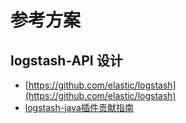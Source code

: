 # 参考方案
## logstash-API 设计
- [https://github.com/elastic/logstash](https://github.com/elastic/logstash)
- [logstash-java插件贡献指南](https://www.elastic.co/guide/en/logstash/current/contributing-java-plugin.html)
